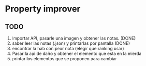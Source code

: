 # Property improver

## TODO

1. Importar API, pasarle una imagen y obtener las notas. (DONE)
2. saber leer las notas (.json) y printarlas por pantalla (DONE)
3. encontrar la hab con peor nota (elegir que ranking usar)
4. Pasar la api de daño y obtener el elemento que esta en la mierda
5. printar los elementos que se proponen para cambiar